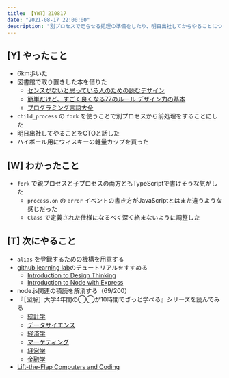 ```yaml
---
title: 【YWT】210817
date: "2021-08-17 22:00:00"
description: "別プロセスで走らせる処理の準備をしたり、明日出社してからやることについて考えたりした"
---
```


## [Y] やったこと

- 6km歩いた
- 図書館で取り置きした本を借りた
  - [センスがないと思っている人のための読むデザイン](https://www.amazon.co.jp/dp/4845116936)
  - [簡単だけど、すごく良くなる77のルール デザイン力の基本](https://www.amazon.co.jp/dp/4534057113)
  - [プログラミング言語大全](https://www.amazon.co.jp/dp/4297113473)
- `child_process` の `fork` を使うことで別プロセスから前処理をすることにした
- 明日出社してやることをCTOと話した
- ハイボール用にウィスキーの軽量カップを買った

## [W] わかったこと

- `fork` で親プロセスと子プロセスの両方ともTypeScriptで書けそうな気がした
  - `process.on` の `error` イベントの書き方がJavaScriptとはまた違うような感じだった
  - `Class` で定義された仕様になるべく深く絡まないように調整した

## [T] 次にやること

- `alias` を登録するための機構を用意する
- [github learning lab](https://lab.github.com/githubtraining)のチュートリアルをすすめる
  - [Introduction to Design Thinking](https://lab.github.com/githubtraining/introduction-to-design-thinking)
  - [Introduction to Node with Express](https://lab.github.com/everydeveloper/introduction-to-node-with-express)
- node.js関連の積読を解消する（69/200）
- 『［図解］大学4年間の◯◯が10時間でざっと学べる』シリーズを読んでみる
  - [統計学](https://www.amazon.co.jp/dp/B07PXB4NN9)
  - [データサイエンス](https://www.amazon.co.jp/dp/B07XNW3TQM)
  - [経済学](https://www.amazon.co.jp/dp/B01KNLFHH6)
  - [マーケティング](https://www.amazon.co.jp/dp/B07BNC2SV3)
  - [経営学](https://www.amazon.co.jp/dp/B071SKDF3L)
  - [金融学](https://www.amazon.co.jp/dp/B07BB6Z7FW)
- [Lift-the-Flap Computers and Coding](https://www.amazon.co.jp/dp/1409591514)

<!-- https://twitter.com/camomile_cafe/status/1427639932105994252?s=20 -->
